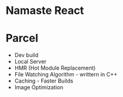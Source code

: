 # Namaste React

# Parcel
- Dev build 
- Local Server
- HMR (Hot Module Replacement)
- File Watching Algorithm - writtern in C++
- Caching - Faster Builds
- Image Optimization

